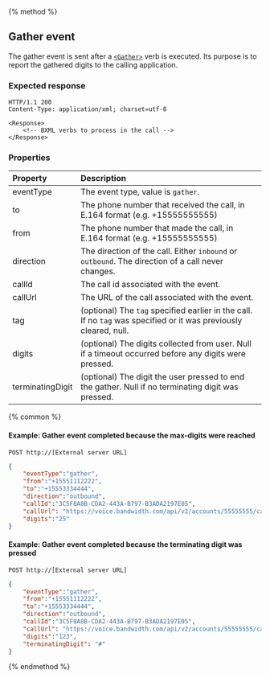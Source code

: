 {% method %}
##  Gather event

The gather event is sent after a [`<Gather>`](../verbs/gather.md) verb is executed.  Its purpose is to report the gathered digits 
to the calling application.

### Expected response

```http
HTTP/1.1 200
Content-Type: application/xml; charset=utf-8

<Response>
    <!-- BXML verbs to process in the call -->
</Response>
```

### Properties
| Property         | Description                                                                                                                                                                                                                                                                                                                                                                           |
|:-----------------|:--------------------------------------------------------------------------------------------------------------------------------------------------------------------------------------------------------------------------------------------------------------------------------------------------------------------------------------------------------------------------------------|
| eventType        | The event type, value is `gather`.                                                                                                                                                                                                                                                                                                                                         |
| to               | The phone number that received the call, in E.164 format (e.g. +15555555555) |
| from             | The phone number that made the call, in E.164 format (e.g. +15555555555)     |
| direction        | The direction of the call. Either `inbound` or `outbound`. The direction of a call never changes.                                                            |
| callId           | The call id associated with the event.                                                                                                                       |
| callUrl          | The URL of the call associated with the event.                                                                                                                       |
| tag              | (optional) The `tag` specified earlier in the call. If no `tag` was specified or it was previously cleared, null.                                                                                                                        |
| digits           | (optional) The digits collected from user.  Null if a timeout occurred before any digits were pressed.               
| terminatingDigit | (optional) The digit the user pressed to end the gather.  Null if no terminating digit was pressed.                                                                                                                                                                                                                                                                                                                          |

{% common %}

#### Example: Gather event completed because the max-digits were reached

```
POST http://[External server URL]
```

```json
{
	"eventType":"gather",
	"from":"+15551112222",
	"to":"+15553334444",
	"direction":"outbound",
	"callId":"3C5F8A8B-CDA2-443A-B797-B3ADA2197E05",
    "callUrl": "https://voice.bandwidth.com/api/v2/accounts/55555555/calls/3C5F8A8B-CDA2-443A-B797-B3ADA2197E05",
	"digits":"25"
}
```

#### Example: Gather event completed because the terminating digit was pressed

```
POST http://[External server URL]
```

```json
{
	"eventType":"gather",
	"from":"+15551112222",
	"to":"+15553334444",
	"direction":"outbound",
	"callId":"3C5F8A8B-CDA2-443A-B797-B3ADA2197E05",
    "callUrl": "https://voice.bandwidth.com/api/v2/accounts/55555555/calls/3C5F8A8B-CDA2-443A-B797-B3ADA2197E05",
	"digits":"123",
	"terminatingDigit": "#"
}
```
{% endmethod %}
